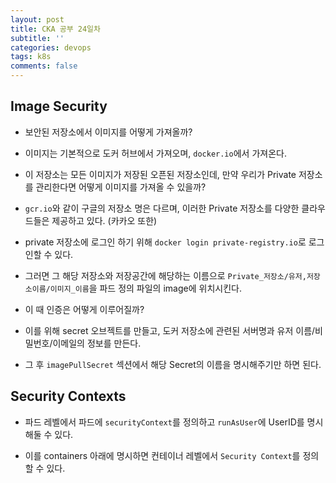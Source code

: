 ```yaml
---
layout: post
title: CKA 공부 24일차
subtitle: ''
categories: devops
tags: k8s
comments: false
---
```


## Image Security

- 보안된 저장소에서 이미지를 어떻게 가져올까?

- 이미지는 기본적으로 도커 허브에서 가져오며, `docker.io`에서 가져온다.

- 이 저장소는 모든 이미지가 저장된 오픈된 저장소인데, 만약 우리가 Private 저장소를 관리한다면 어떻게 이미지를 가져올 수 있을까?

- `gcr.io`와 같이 구글의 저장소 명은 다르며, 이러한 Private 저장소를 다양한 클라우드들은 제공하고 있다. (카카오 또한)

- private 저장소에 로그인 하기 위해 `docker login private-registry.io`로 로그인할 수 있다.

- 그러면 그 해당 저장소와 저장공간에 해당하는 이름으로 `Private_저장소/유저,저장소이름/이미지_이름`을 파드 정의 파일의 image에 위치시킨다.

- 이 때 인증은 어떻게 이루어질까?

- 이를 위해 secret 오브젝트를 만들고, 도커 저장소에 관련된 서버명과 유저 이름/비밀번호/이메일의 정보를 만든다.

- 그 후 `imagePullSecret` 섹션에서 해당 Secret의 이름을 명시해주기만 하면 된다.

## Security Contexts

- 파드 레벨에서 파드에 `securityContext`를 정의하고 `runAsUser`에 UserID를 명시해둘 수 있다.

- 이를 containers 아래에 명시하면 컨테이너 레벨에서 `Security Context`를 정의할 수 있다.

